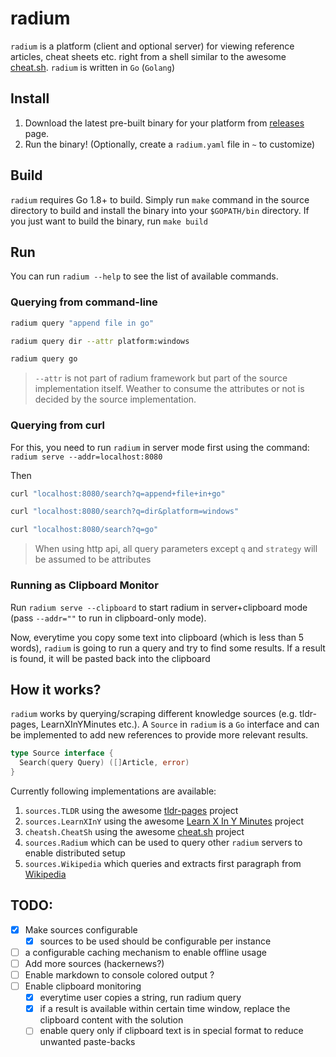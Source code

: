 # radium
`radium` is a platform (client and optional server) for viewing
reference articles, cheat sheets etc. right from a shell similar
to the awesome [cheat.sh](http://cheat.sh). `radium` is written
in `Go` (`Golang`)

## Install

1. Download the latest pre-built binary for your platform from [releases](https://github.com/shivylp/radium/releases) page.
2. Run the binary! (Optionally, create a `radium.yaml` file in `~` to customize)

## Build

`radium` requires Go 1.8+ to build. Simply run `make` command in
the source directory to build and install the binary into your `$GOPATH/bin`
directory. If you just want to build the binary, run `make build`

## Run
You can run `radium --help` to see the list of available commands.

### Querying from command-line

```bash
radium query "append file in go" 

radium query dir --attr platform:windows

radium query go
```

> `--attr` is not part of radium framework but part of the source
> implementation itself. Weather to consume the attributes or not
> is decided by the source implementation.

### Querying from curl

For this, you need to run `radium` in server mode first using the
command: `radium serve --addr=localhost:8080`

Then

```bash
curl "localhost:8080/search?q=append+file+in+go"

curl "localhost:8080/search?q=dir&platform=windows"

curl "localhost:8080/search?q=go"
```

> When using http api, all query parameters except `q` and `strategy` will be
> assumed to be attributes

### Running as Clipboard Monitor

Run `radium serve --clipboard` to start radium in server+clipboard
mode (pass `--addr=""` to run in clipboard-only mode).

Now, everytime you copy some text into clipboard (which is less than
5 words), `radium` is going to run a query and try to find some results.
If a result is found, it will be pasted back into the clipboard

## How it works?

`radium` works by querying/scraping different knowledge sources
(e.g. tldr-pages, LearnXInYMinutes etc.). A `Source` in `radium`
is a `Go` interface and can be implemented to add new references
to provide more relevant results.

```go
type Source interface {
  Search(query Query) ([]Article, error)
}
```

Currently following implementations are available:

1. `sources.TLDR` using the awesome [tldr-pages](https://github.com/tldr-pages/tldr) project
2. `sources.LearnXInY` using the awesome [Learn X In Y Minutes](https://github.com/adambard/learnxinyminutes-docs) project
3. `cheatsh.CheatSh` using the awesome [cheat.sh](https://github.com/chubin/cheat.sh) project
4. `sources.Radium` which can be used to query other `radium` servers to enable distributed setup
5. `sources.Wikipedia` which queries and extracts first paragraph from [Wikipedia](https://en.wikipedia.org)


## TODO:

- [x] Make sources configurable
  - [x] sources to be used should be configurable per instance
- [ ] a configurable caching mechanism to enable offline usage
- [ ] Add more sources (hackernews?)
- [ ] Enable markdown to console colored output ?
- [ ] Enable clipboard monitoring
  - [x] everytime user copies a string, run radium query
  - [x] if a result is available within certain time window, replace the clipboard
    content with the solution
  - [ ] enable query only if clipboard text is in special format to reduce unwanted paste-backs
